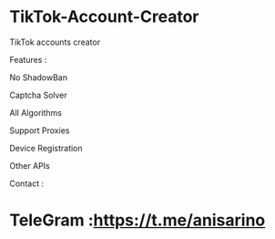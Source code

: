 # TikTok-Account-Creator

TikTok accounts creator

Features :

No ShadowBan

Captcha Solver

All Algorithms

Support Proxies

Device Registration

Other APIs

Contact :

# TeleGram :https://t.me/anisarino
